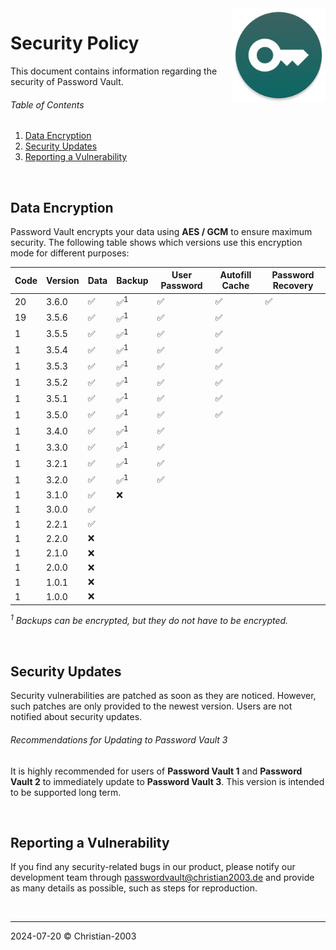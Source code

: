 <img src="docs/img/icon.png" height="150" align="right">

# Security Policy
This document contains information regarding the security of Password Vault.

###### Table of Contents
1. [Data Encryption](#data-encryption)
2. [Security Updates](#security-updates)
3. [Reporting a Vulnerability](#reporting-a-vulnerability)

<br/>

## Data Encryption
Password Vault encrypts your data using **AES / GCM** to ensure maximum security. The following table shows which versions use this encryption mode for different purposes:

Code | Version | Data | Backup | User Password | Autofill Cache | Password Recovery
--- | --- | --- | --- | --- | --- | ---
20 | 3.6.0 | :white_check_mark: | :white_check_mark:<sup>1</sup> | :white_check_mark: | :white_check_mark: | :white_check_mark:
19 | 3.5.6 | :white_check_mark: | :white_check_mark:<sup>1</sup> | :white_check_mark: | :white_check_mark: |
1 | 3.5.5 | :white_check_mark: | :white_check_mark:<sup>1</sup> | :white_check_mark: | :white_check_mark: |
1 | 3.5.4 | :white_check_mark: | :white_check_mark:<sup>1</sup> | :white_check_mark: | :white_check_mark: |
1 | 3.5.3 | :white_check_mark: | :white_check_mark:<sup>1</sup> | :white_check_mark: | :white_check_mark: |
1 | 3.5.2 | :white_check_mark: | :white_check_mark:<sup>1</sup> | :white_check_mark: | :white_check_mark: |
1 | 3.5.1 | :white_check_mark: | :white_check_mark:<sup>1</sup> | :white_check_mark: | :white_check_mark: |
1 | 3.5.0 | :white_check_mark: | :white_check_mark:<sup>1</sup> | :white_check_mark: | :white_check_mark: |
1 | 3.4.0 | :white_check_mark: | :white_check_mark:<sup>1</sup> | :white_check_mark: | |
1 | 3.3.0 | :white_check_mark: | :white_check_mark:<sup>1</sup> | :white_check_mark: | |
1 | 3.2.1 | :white_check_mark: | :white_check_mark:<sup>1</sup> | :white_check_mark: | |
1 | 3.2.0 | :white_check_mark: | :white_check_mark:<sup>1</sup> | :white_check_mark: | |
1 | 3.1.0 | :white_check_mark: | :x: | | |
1 | 3.0.0 | :white_check_mark: | | | |
1 | 2.2.1 | :white_check_mark: | | | |
1 | 2.2.0 | :x: | | | |
1 | 2.1.0 | :x: | | | |
1 | 2.0.0 | :x: | | | |
1 | 1.0.1 | :x: | | | |
1 | 1.0.0 | :x: | | | |

_<sup>1</sup> Backups can be encrypted, but they do not have to be encrypted._ 

<br/>

## Security Updates
Security vulnerabilities are patched as soon as they are noticed. However, such patches are only provided to the newest version. Users are not notified about security updates.

###### Recommendations for Updating to Password Vault 3
It is highly recommended for users of **Password Vault 1** and **Password Vault 2** to immediately update to **Password Vault 3**. This version is intended to be supported long term.

<br/>

## Reporting a Vulnerability
If you find any security-related bugs in our product, please notify our development team through [passwordvault@christian2003.de](mailto:passwordvault@christian2003.de) and provide as many details as possible, such as steps for reproduction.

<br/>

***
2024-07-20 
&copy; Christian-2003  
